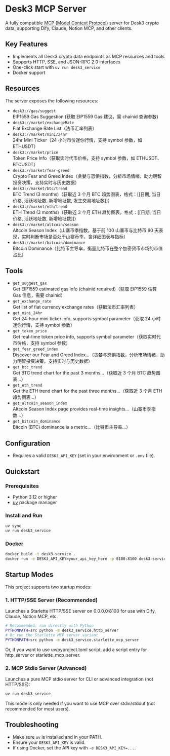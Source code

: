 # Desk3 MCP Server

A fully compatible [MCP (Model Context Protocol)](https://github.com/mcp-protocol/spec) server for Desk3 crypto data, supporting Dify, Claude, Notion MCP, and other clients.

## Key Features

- Implements all Desk3 crypto data endpoints as MCP resources and tools
- Supports HTTP, SSE, and JSON-RPC 2.0 interfaces
- One-click start with `uv run desk3_service`
- Docker support

## Resources

The server exposes the following resources:

- `desk3://gas/suggest`  
  EIP1559 Gas Suggestion (获取 EIP1559 Gas 建议，需 chainid 查询参数)
- `desk3://market/exchangeRate`  
  Fiat Exchange Rate List（法币汇率列表）
- `desk3://market/mini/24hr`  
  24hr Mini Ticker（24 小时币价迷你行情，支持 symbol 参数，如 ETHUSDT）
- `desk3://market/price`  
  Token Price Info（获取实时代币价格，支持 symbol 参数，如 ETHUSDT、BTCUSDT）
- `desk3://market/fear-greed`  
  Crypto Fear and Greed Index（贪婪与恐惧指数，分析市场情绪，助力明智投资决策，支持实时与历史数据）
- `desk3://market/btc/trend`  
  BTC Trend (3 months)（获取近 3 个月 BTC 趋势图表，格式：[[日期, 当日价格, 活跃地址数, 新增地址数, 发生交易地址数]]）
- `desk3://market/eth/trend`  
  ETH Trend (3 months)（获取近 3 个月 ETH 趋势图表，格式：[[日期, 当日价格, 活跃地址数, 新增地址数]]）
- `desk3://market/altcoin/season`  
  Altcoin Season Index（山寨币季指数，基于前 100 山寨币与比特币 90 天表现，实时判断市场是否处于山寨币季，含详细图表与指标）
- `desk3://market/bitcoin/dominance`  
  Bitcoin Dominance（比特币主导率，衡量比特币在整个加密货币市场的市值占比）

## Tools

- `get_suggest_gas`  
  Get EIP1559 estimated gas info (chainid required)（获取 EIP1559 估算 Gas 信息，需要 chainid）
- `get_exchange_rate`  
  Get list of fiat currency exchange rates（获取法币汇率列表）
- `get_mini_24hr`  
  Get 24-hour mini ticker info, supports symbol parameter（获取 24 小时迷你行情，支持 symbol 参数）
- `get_token_price`  
  Get real-time token price info, supports symbol parameter（获取实时代币价格，支持 symbol 参数）
- `get_fear_greed_index`  
  Discover our Fear and Greed Index...（贪婪与恐惧指数，分析市场情绪，助力明智投资决策，支持实时与历史数据）
- `get_btc_trend`  
  Get BTC trend chart for the past 3 months...（获取近 3 个月 BTC 趋势图表...）
- `get_eth_trend`  
  Get the ETH trend chart for the past three months...（获取近 3 个月 ETH 趋势图表...）
- `get_altcoin_season_index`  
  Altcoin Season Index page provides real-time insights...（山寨币季指数...）
- `get_bitcoin_dominance`  
  Bitcoin (BTC) dominance is a metric...（比特币主导率...）

## Configuration

- Requires a valid `DESK3_API_KEY` (set in your environment or `.env` file).

## Quickstart

### Prerequisites

- Python 3.12 or higher
- [uv](https://docs.astral.sh/uv/getting-started/installation/) package manager

### Install and Run

```bash
uv sync
uv run desk3_service
```

### Docker

```bash
docker build -t desk3-service .
docker run -e DESK3_API_KEY=your_api_key_here -p 8100:8100 desk3-service
```

## Startup Modes

This project supports two startup modes:

### 1. HTTP/SSE Server (Recommended)

Launches a Starlette HTTP/SSE server on 0.0.0.0:8100 for use with Dify, Claude, Notion MCP, etc.

```bash
# Recommended: run directly with Python
PYTHONPATH=src python -m desk3_service.http_server
# Or run the Starlette MCP server variant
PYTHONPATH=src python -m desk3_service.starlette_mcp_server
```

Or, if you want to use uv/pyproject.toml script, add a script entry for http_server or starlette_mcp_server.

### 2. MCP Stdio Server (Advanced)

Launches a pure MCP stdio server for CLI or advanced integration (not HTTP/SSE):

```bash
uv run desk3_service
```

This mode is only needed if you want to use MCP over stdin/stdout (not recommended for most users).

## Troubleshooting

- Make sure `uv` is installed and in your PATH.
- Ensure your `DESK3_API_KEY` is valid.
- If using Docker, set the API key with `-e DESK3_API_KEY=...`.


